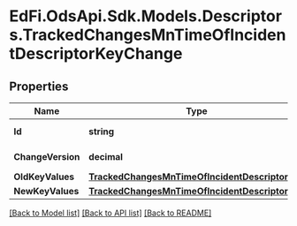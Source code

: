 # EdFi.OdsApi.Sdk.Models.Descriptors.TrackedChangesMnTimeOfIncidentDescriptorKeyChange

## Properties

Name | Type | Description | Notes
------------ | ------------- | ------------- | -------------
**Id** | **string** | Resource identifier | [optional] 
**ChangeVersion** | **decimal** | Change version | [optional] 
**OldKeyValues** | [**TrackedChangesMnTimeOfIncidentDescriptorKey**](TrackedChangesMnTimeOfIncidentDescriptorKey.md) |  | [optional] 
**NewKeyValues** | [**TrackedChangesMnTimeOfIncidentDescriptorKey**](TrackedChangesMnTimeOfIncidentDescriptorKey.md) |  | [optional] 

[[Back to Model list]](../README.md#documentation-for-models) [[Back to API list]](../README.md#documentation-for-api-endpoints) [[Back to README]](../README.md)

